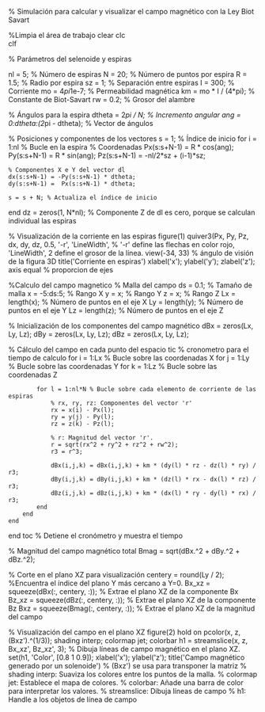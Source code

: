 % Simulación para calcular y visualizar el campo magnético con la Ley Biot Savart 

%Limpia el área de trabajo 
clear 
clc  
clf 

% Parámetros del selenoide y espiras 

nl = 5; % Número de espiras 
N = 20; % Número de puntos por espira 
R = 1.5; % Radio por espira 
sz = 1; % Separación entre espiras 
I = 300; % Corriente 
mo = 4*pi*1e-7; % Permeabilidad magnética 
km = mo * I / (4*pi); % Constante de Biot-Savart
rw = 0.2; % Grosor del alambre 

% Ángulos para la espira
dtheta = 2*pi / N; % Incremento angular 
ang = 0:dtheta:(2*pi - dtheta); % Vector de ángulos 

% Posiciones y componentes de los vectores 
s = 1; % Índice de inicio 
for i = 1:nl % Bucle en la espira
% Coordenadas 
    Px(s:s+N-1) = R * cos(ang);
    Py(s:s+N-1) = R * sin(ang);
    Pz(s:s+N-1) = -nl/2*sz + (i-1)*sz;

    % Componentes X e Y del vector dl
    dx(s:s+N-1) = -Py(s:s+N-1) * dtheta;
    dy(s:s+N-1) =  Px(s:s+N-1) * dtheta;

    s = s + N; % Actualiza el índice de inicio 
end
dz = zeros(1, N*nl); % Componente Z de dl es cero, porque se calculan individual las espiras 

% Visualización de la corriente en las espiras
figure(1) 
quiver3(Px, Py, Pz, dx, dy, dz, 0.5, '-r', 'LineWidth', 
% '-r' define las flechas en color rojo, 'LineWidth', 2 define el grosor de la línea.
view(-34, 33) % ángulo de visión de la figura 3D
title('Corriente en espiras')
xlabel('x'); ylabel('y'); zlabel('z');
axis equal % proporcion de ejes 

%Calculo del campo magnetico 
% Malla del campo 
ds = 0.1; % Tamaño de malla 
x = -5:ds:5; % Rango X
y = x; % Rango Y 
z = x; % Rango Z 
Lx = length(x); % Número de puntos en el eje X
Ly = length(y); % Número de puntos en el eje Y
Lz = length(z); % Número de puntos en el eje Z

% Inicialización de los componentes del campo magnético 
dBx = zeros(Lx, Ly, Lz);
dBy = zeros(Lx, Ly, Lz);
dBz = zeros(Lx, Ly, Lz);

% Cálculo del campo en cada punto del espacio 
tic % cronometro para el tiempo de calculo 
for i = 1:Lx % Bucle sobre las coordenadas X
    for j = 1:Ly % Bucle sobre las coordenadas Y 
        for k = 1:Lz % Bucle sobre las coordenadas Z 

            for l = 1:nl*N % Bucle sobre cada elemento de corriente de las espiras 
                % rx, ry, rz: Componentes del vector 'r' 
                rx = x(i) - Px(l);
                ry = y(j) - Py(l);
                rz = z(k) - Pz(l);

                % r: Magnitud del vector 'r'. 
                r = sqrt(rx^2 + ry^2 + rz^2 + rw^2);
                r3 = r^3; 
                
                dBx(i,j,k) = dBx(i,j,k) + km * (dy(l) * rz - dz(l) * ry) / r3;
                dBy(i,j,k) = dBy(i,j,k) + km * (dz(l) * rx - dx(l) * rz) / r3;
                dBz(i,j,k) = dBz(i,j,k) + km * (dx(l) * ry - dy(l) * rx) / r3;
            end
        end
    end
end
toc % Detiene el cronómetro y muestra el tiempo 

% Magnitud del campo magnético total 
Bmag = sqrt(dBx.^2 + dBy.^2 + dBz.^2);

% Corte en el plano XZ para visualización
centery = round(Ly / 2); %Encuentra el índice del plano Y más cercano a Y=0.
Bx_xz = squeeze(dBx(:, centery, :)); % Extrae el plano XZ de la componente Bx
Bz_xz = squeeze(dBz(:, centery, :)); % Extrae el plano XZ de la componente Bz
Bxz = squeeze(Bmag(:, centery, :)); % Extrae el plano XZ de la magnitud del campo

% Visualización del campo en el plano XZ
figure(2) 
hold on
pcolor(x, z, (Bxz').^(1/3)); shading interp; colormap jet; colorbar
h1 = streamslice(x, z, Bx_xz', Bz_xz', 3); % Dibuja líneas de campo magnético en el plano XZ.
set(h1, 'Color', [0.8 1 0.9]);
xlabel('x'); ylabel('z'); 
title('Campo magnético generado por un solenoide') 
% (Bxz') se usa para transponer la matriz
% shading interp: Suaviza los colores entre los puntos de la malla.
% colormap jet: Establece el mapa de colores.
% colorbar: Añade una barra de color para interpretar los valores.
% streamslice: Dibuja líneas de campo
% h1: Handle a los objetos de línea de campo
